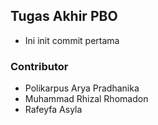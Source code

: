 ## Tugas Akhir PBO

- Ini init commit pertama

### Contributor

- Polikarpus Arya Pradhanika
- Muhammad Rhizal Rhomadon
- Rafeyfa Asyla

